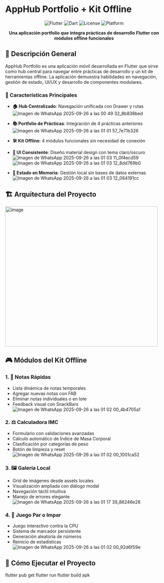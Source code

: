 # AppHub Portfolio + Kit Offline

<div align="center">

![Flutter](https://img.shields.io/badge/Flutter-3.0+-blue.svg)
![Dart](https://img.shields.io/badge/Dart-2.19+-blue.svg)
![License](https://img.shields.io/badge/License-MIT-green.svg)
![Platform](https://img.shields.io/badge/Platform-Android-lightgrey.svg)

**Una aplicación portfolio que integra prácticas de desarrollo Flutter con módulos offline funcionales**

</div>

## 📱 Descripción General

AppHub Portfolio es una aplicación móvil desarrollada en Flutter que sirve como hub central para navegar entre prácticas de desarrollo y un kit de herramientas offline. La aplicación demuestra habilidades en navegación, gestión de estado, UI/UX y desarrollo de componentes modulares.

### 🎯 Características Principales

- **🏠 Hub Centralizado**: Navegación unificada con Drawer y rutas
  ![Imagen de WhatsApp 2025-09-26 a las 00 49 32_8b838bed](https://github.com/user-attachments/assets/6c4f8321-9a21-4262-b08a-9d3d5dce9c5f)

- **📚 Portfolio de Prácticas**: Integración de 4 prácticas anteriores
  ![Imagen de WhatsApp 2025-09-26 a las 01 01 57_7e71b326](https://github.com/user-attachments/assets/26c247da-fd0d-44ca-8d87-c5f2f57a8dbf)

- **🛠️ Kit Offline**: 4 módulos funcionales sin necesidad de conexión
  
- **🎨 UI Consistente**: Diseño material design con tema claro/oscuro
  ![Imagen de WhatsApp 2025-09-26 a las 01 03 11_0f4ecd59](https://github.com/user-attachments/assets/0c60544c-52ec-4fd7-8451-286a6af640ef)
  ![Imagen de WhatsApp 2025-09-26 a las 01 03 12_8dd769b0](https://github.com/user-attachments/assets/aebf694c-fb54-4088-b5a8-991a9f66a398)

- **💾 Estado en Memoria**: Gestión local sin bases de datos externas
  ![Imagen de WhatsApp 2025-09-26 a las 01 03 12_064191cc](https://github.com/user-attachments/assets/63e3916a-918a-4604-8d0f-911296babafd)


## 🏗️ Arquitectura del Proyecto
<img width="487" height="447" alt="image" src="https://github.com/user-attachments/assets/16865466-bddb-4210-9f35-90f81d6b19b9" />

## 🎮 Módulos del Kit Offline

### 1. 📝 Notas Rápidas
- Lista dinámica de notas temporales
- Agregar nuevas notas con FAB
- Eliminar notas individuales o en lote
- Feedback visual con SnackBars
![Imagen de WhatsApp 2025-09-26 a las 01 02 00_4b4705a1](https://github.com/user-attachments/assets/cac75ac6-e204-4af9-95b7-43a459ee103d)

### 2. ⚖️ Calculadora IMC
- Formulario con validaciones avanzadas
- Cálculo automático de Índice de Masa Corporal
- Clasificación por categorías de peso
- Botón de limpieza y reset
  ![Imagen de WhatsApp 2025-09-26 a las 01 02 00_1001ca52](https://github.com/user-attachments/assets/bef9131d-c016-4979-bf8b-585327557457)

### 3. 🖼️ Galería Local
- Grid de imágenes desde assets locales
- Visualización ampliada con diálogo modal
- Navegación táctil intuitiva
- Manejo de errores elegante
  ![Imagen de WhatsApp 2025-09-26 a las 01 17 39_86246e26](https://github.com/user-attachments/assets/c7109b6f-a3f9-4bfc-929b-bdc9188bf919)

### 4. 🎯 Juego Par o Impar
- Juego interactivo contra la CPU
- Sistema de marcador persistente
- Generación aleatoria de números
- Reinicio de estadísticas
  ![Imagen de WhatsApp 2025-09-26 a las 01 02 00_92d6f59e](https://github.com/user-attachments/assets/c327d136-5cdb-4585-bf86-7625ac7cd7da)

## 🚀 Cómo Ejecutar el Proyecto

flutter pub get
flutter run
flutter build apk
